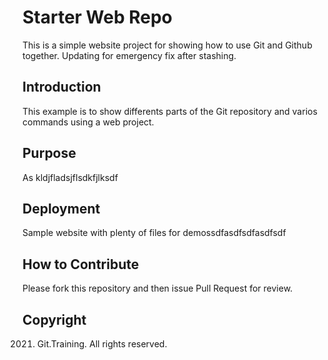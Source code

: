 # Starter Web Repo

This is a simple website project for showing how to use Git and Github together.
Updating for emergency fix after stashing.

## Introduction
This example is to show differents parts of the Git repository and varios commands using a web project.

## Purpose
As kldjfladsjflsdkfjlksdf

## Deployment

Sample website with plenty of files for demossdfasdfsdfasdfsdf

## How to Contribute
Please fork this repository and then issue Pull Request for review.

## Copyright
2021. Git.Training. All rights reserved.